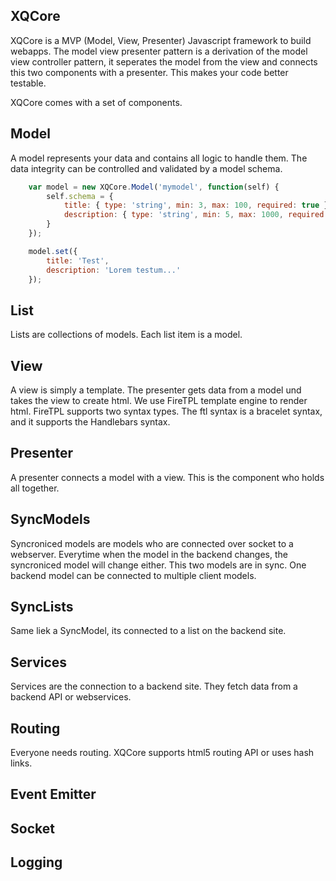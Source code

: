 XQCore
------

XQCore is a MVP (Model, View, Presenter) Javascript framework to build webapps.
The model view presenter pattern is a derivation of the model view controller pattern, it seperates the model from the view and connects this two components with a presenter. This makes your code better testable.

XQCore comes with a set of components.

## Model
A model represents your data and contains all logic to handle them.
The data integrity can be controlled and validated by a model schema.

```js
    var model = new XQCore.Model('mymodel', function(self) {
        self.schema = {
            title: { type: 'string', min: 3, max: 100, required: true },
            description: { type: 'string', min: 5, max: 1000, required: true }
        }
    });

    model.set({
        title: 'Test',
        description: 'Lorem testum...'
    });
```
## List

Lists are collections of models. Each list item is a model.

## View

A view is simply a template. The presenter gets data from a model und takes the view to create html.
We use FireTPL template engine to render html. FireTPL supports two syntax types. The ftl syntax is a bracelet syntax, and it supports the Handlebars syntax.

## Presenter

A presenter connects a model with a view. This is the component who holds all together.

## SyncModels

Syncroniced models are models who are connected over socket to a webserver. Everytime when the model in the backend changes, the syncroniced model will change either. This two models are in sync. One backend model can be connected to multiple client models.

## SyncLists

Same liek a SyncModel, its connected to a list on the backend site.

## Services

Services are the connection to a backend site. They fetch data from a backend API or webservices.

## Routing

Everyone needs routing. XQCore supports html5 routing API or uses hash links.

## Event Emitter



## Socket

## Logging
